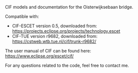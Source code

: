 CIF models and documentation for the Oisterwijksebaan bridge.

Compatible with:
   - CIF-ESCET version 0.5, downloaded from: https://projects.eclipse.org/projects/technology.escet 
   - CIF-TUE version r9682, downloaded from: https://cstweb.wtb.tue.nl/cif/trunk-r9682/
    
The user manual of CIF can be found here: https://www.eclipse.org/escet/cif/

For any questions related to the code, feel free to contact me.
